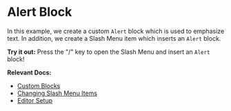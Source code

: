 # Alert Block

In this example, we create a custom `Alert` block which is used to emphasize text. In addition, we create a Slash Menu item which inserts an `Alert` block.

**Try it out:** Press the "/" key to open the Slash Menu and insert an `Alert` block!

**Relevant Docs:**

- [Custom Blocks](/docs/custom-schemas/custom-blocks)
- [Changing Slash Menu Items](/docs/ui-components/slash-menu#changing-slash-menu-items)
- [Editor Setup](/docs/editor-basics/setup)